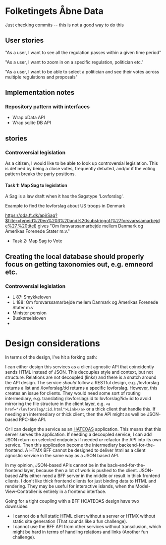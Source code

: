 # Folketingets Åbne Data

Just checking commits -- this is not a good way to do this

## User stories

"As a user, I want to see all the regulation passes within a given time period"

"As a user, I want to zoom in on a specific regulation, politician etc."

"As a user, I want to be able to select a politician and see their votes across multiple regulations and proposals"

## Implementation notes

### Repository pattern with interfaces

- Wrap oData API
- Wrap sqlite DB API

## stories

### Controversial legislation

As a citizen, I would like to be able to look up controversial legislation. This is defined by being a close votes, frequently debated, and/or if the voting pattern breaks the party positions.

#### Task 1: Map Sag to legislation
A Sag is a law draft when it has the Sagstype 'Lovforslag'.

Example to find the lovforslag about US troops in Denmark

https://oda.ft.dk/api/Sag?$filter=typeid%20eq%203%20and%20substringof(%27forsvarssamarbejde%27,%20titel) gives "Om forsvarssamarbejde mellem Danmark og Amerikas Forenede Stater m.v."


- Task 2: Map Sag to Vote


## Creating the local database should properly focus on getting taxonomies out, e.g. emneord etc.


### Controversial legislation

- L 87: Smykkeloven
- L 188: Om forsvarssamarbejde mellem Danmark og Amerikas Forenede Stater m.v
- Minister pension
- Buskørselsloven
- 

# Design considerations
In terms of the design, I've hit a forking path: 

I can either design this services as a client agnostic API that coincidently sends HTML instead of JSON. This decouples style and context, but not structure. Relations are not decoupled (links) and there is a snatch around the API design. The service _should_ follow a RESTful design, e.g. /lovforslag returns a list and /lovforslag/:id returns a specific lovforslag. However, this creates an issue for clients. They would need some sort of routing intermediary, e.g. translating /lovforslag/:id to lovforslag?id=:id to avoid mirroring the file structure in the client layer, e.g. `<a href="/lovforslag/:id.html">Link</a>` or a thick client that handle this. If needing an intermediary or thick client, then the API might as well be JSON-based RPC-like API. 

Or I can design the service as an [HATEOAS](https://htmx.org/essays/hateoas/) application. This means that this server serves the application. If needing a decoupled service, I can add JSON return on selected endpoints if needed _or_ refactor the API into its own service. Then this application become the intermediary backend-for-the-frontend. A HTMX BFF cannot be designed to deliver html as a client agnostic service in the same way as a JSON based API. 

In my opinion, JSON-based APIs cannot be in the back-end-for-the-frontend layer, because then a lot of work is pushed to the client. JSON-based APIs either need a BFF server in the middle or result in thick frontend clients. I don't like thick frontend clients for just binding data to HTML and rendering. They may be useful for interactive islands, when the Model-View-Controller is entirely in a frontend interface. 

Going for a tight coupling with a BFF HOATEOAS design have two downsides:

- I cannot do a full static HTML client without a server or HTMX without static site generation (That sounds like a fun challenge).
- I cannot use the BFF API from other services without transclusion, which might be hard in terms of handling relations and links (Another fun challenge). 
